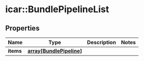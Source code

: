 # icar::BundlePipelineList


## Properties

Name | Type | Description | Notes
------------ | ------------- | ------------- | -------------
**items** | [**array[BundlePipeline]**](BundlePipeline.md) |  | 


